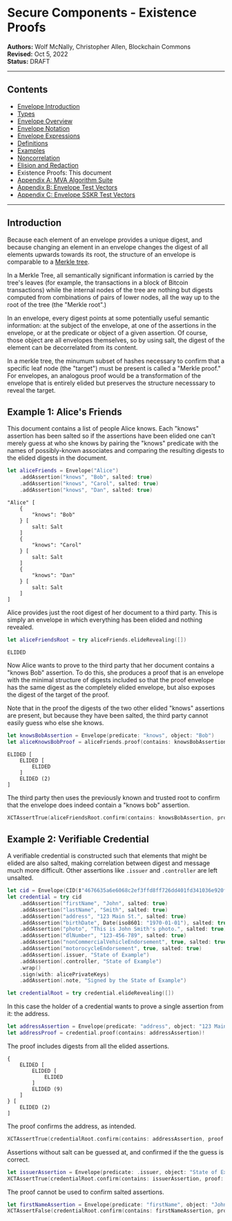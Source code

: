 # Secure Components - Existence Proofs

**Authors:** Wolf McNally, Christopher Allen, Blockchain Commons</br>
**Revised:** Oct 5, 2022</br>
**Status:** DRAFT

---

## Contents

* [Envelope Introduction](00-INTRODUCTION.md)
* [Types](01-TYPES.md)
* [Envelope Overview](02-ENVELOPE.md)
* [Envelope Notation](03-ENVELOPE-NOTATION.md)
* [Envelope Expressions](04-ENVELOPE-EXPRESSIONS.md)
* [Definitions](05-DEFINITIONS.md)
* [Examples](06-EXAMPLES.md)
* [Noncorrelation](07-NONCORRELATION.md)
* [Elision and Redaction](08-ELISION-REDACTION.md)
* Existence Proofs: This document
* [Appendix A: MVA Algorithm Suite](10-A-ALGORITHMS.md)
* [Appendix B: Envelope Test Vectors](11-B-ENVELOPE-TEST-VECTORS.md)
* [Appendix C: Envelope SSKR Test Vectors](12-C-ENVELOPE-SSKR-TEST-VECTORS.md)

---

## Introduction

Because each element of an envelope provides a unique digest, and because changing an element in an envelope changes the digest of all elements upwards towards its root, the structure of an envelope is comparable to a [Merkle tree](https://en.wikipedia.org/wiki/Merkle_tree).

In a Merkle Tree, all semantically significant information is carried by the tree's leaves (for example, the transactions in a block of Bitcoin transactions) while the internal nodes of the tree are nothing but digests computed from combinations of pairs of lower nodes, all the way up to the root of the tree (the "Merkle root".)

In an envelope, every digest points at some potentially useful semantic information: at the subject of the envelope, at one of the assertions in the envelope, or at the predicate or object of a given assertion. Of course, those object are all envelopes themselves, so by using salt, the digest of the element can be decorrelated from its content.

In a merkle tree, the minumum subset of hashes necessary to confirm that a specific leaf node (the "target") must be present is called a "Merkle proof." For envelopes, an analogous proof would be a transformation of the envelope that is entirely elided but preserves the structure necesssary to reveal the target.

## Example 1: Alice's Friends

This document contains a list of people Alice knows. Each "knows" assertion has been salted so if the assertions have been elided one can't merely guess at who she knows by pairing the "knows" predicate with the names of possibly-known associates and comparing the resulting digests to the elided digests in the document.

```swift
let aliceFriends = Envelope("Alice")
    .addAssertion("knows", "Bob", salted: true)
    .addAssertion("knows", "Carol", salted: true)
    .addAssertion("knows", "Dan", salted: true)
```

```
"Alice" [
    {
        "knows": "Bob"
    } [
        salt: Salt
    ]
    {
        "knows": "Carol"
    } [
        salt: Salt
    ]
    {
        "knows": "Dan"
    } [
        salt: Salt
    ]
]
```

Alice provides just the root digest of her document to a third party. This is simply an envelope in which everything has been elided and nothing revealed.

```swift
let aliceFriendsRoot = try aliceFriends.elideRevealing([])
```

```
ELIDED
```

Now Alice wants to prove to the third party that her document contains a "knows Bob" assertion. To do this, she produces a proof that is an envelope with the minimal structure of digests included so that the proof envelope has the same digest as the completely elided envelope, but also exposes the digest of the target of the proof.

Note that in the proof the digests of the two other elided "knows" assertions are present, but because they have been salted, the third party cannot easily guess who else she knows.

```swift
let knowsBobAssertion = Envelope(predicate: "knows", object: "Bob")
let aliceKnowsBobProof = aliceFriends.proof(contains: knowsBobAssertion)!
```

```
ELIDED [
    ELIDED [
        ELIDED
    ]
    ELIDED (2)
]
```

The third party then uses the previously known and trusted root to confirm that the envelope does indeed contain a "knows bob" assertion.

```swift
XCTAssertTrue(aliceFriendsRoot.confirm(contains: knowsBobAssertion, proof: aliceKnowsBobProof))
```

## Example 2: Verifiable Credential

A verifiable credential is constructed such that elements that might be elided are also salted, making correlation between digest and message much more difficult. Other assertions like `.issuer` and `.controller` are left unsalted.

```swift
let cid = Envelope(CID(‡"4676635a6e6068c2ef3ffd8ff726dd401fd341036e920f136a1d8af5e829496d")!)
let credential = try cid
    .addAssertion("firstName", "John", salted: true)
    .addAssertion("lastName", "Smith", salted: true)
    .addAssertion("address", "123 Main St.", salted: true)
    .addAssertion("birthDate", Date(iso8601: "1970-01-01"), salted: true)
    .addAssertion("photo", "This is John Smith's photo.", salted: true)
    .addAssertion("dlNumber", "123-456-789", salted: true)
    .addAssertion("nonCommercialVehicleEndorsement", true, salted: true)
    .addAssertion("motorocycleEndorsement", true, salted: true)
    .addAssertion(.issuer, "State of Example")
    .addAssertion(.controller, "State of Example")
    .wrap()
    .sign(with: alicePrivateKeys)
    .addAssertion(.note, "Signed by the State of Example")

let credentialRoot = try credential.elideRevealing([])
```

In this case the holder of a credential wants to prove a single assertion from it: the address.

```swift
let addressAssertion = Envelope(predicate: "address", object: "123 Main St.")
let addressProof = credential.proof(contains: addressAssertion)!
```

The proof includes digests from all the elided assertions.

```
{
    ELIDED [
        ELIDED [
            ELIDED
        ]
        ELIDED (9)
    ]
} [
    ELIDED (2)
]
```

The proof confirms the address, as intended.

```swift
XCTAssertTrue(credentialRoot.confirm(contains: addressAssertion, proof: addressProof))
```

Assertions without salt can be guessed at, and confirmed if the the guess is correct.

```swift
let issuerAssertion = Envelope(predicate: .issuer, object: "State of Example")
XCTAssertTrue(credentialRoot.confirm(contains: issuerAssertion, proof: addressProof))
```

The proof cannot be used to confirm salted assertions.

```swift
let firstNameAssertion = Envelope(predicate: "firstName", object: "John")
XCTAssertFalse(credentialRoot.confirm(contains: firstNameAssertion, proof: addressProof))
```
